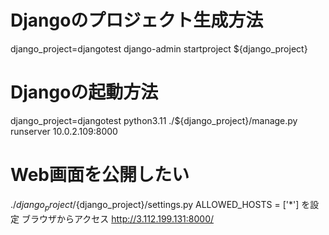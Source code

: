 # Djangoのプロジェクト生成方法
django_project=djangotest
django-admin startproject ${django_project}

# Djangoの起動方法
django_project=djangotest
python3.11 ./${django_project}/manage.py runserver 10.0.2.109:8000

# Web画面を公開したい
./${django_project}/${django_project}/settings.py
  ALLOWED_HOSTS = ['*'] を設定
ブラウザからアクセス
http://3.112.199.131:8000/
